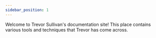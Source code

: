 ```yaml
---
sidebar_position: 1
---
```


Welcome to Trevor Sullivan's documentation site!
This place contains various tools and techniques that Trevor has come across.

